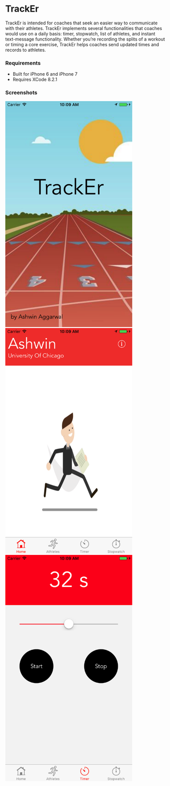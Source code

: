 <h1>TrackEr</h1>

<p>
TrackEr is intended for coaches that seek an easier way to communicate with their athletes. TrackEr implements several functionalities that coaches would use on a daily basis: timer, stopwatch, list of athletes, and instant text-message functionality. Whether you’re recording the splits of a workout or timing a core exercise, TrackEr helps coaches send updated times and records to athletes.

</p>


<h3>Requirements</h3>

<p>

<ul>
	<li>Built for iPhone 6 and iPhone 7</li>
	<li>Requires XCode 8.2.1</li>
</ul>

</p>

<h3>Screenshots</h3>

<img src="Screenshots/splash.png" width="400">
<img src="Screenshots/home.png" width="400">
<img src="Screenshots/timer.png" width="400"
<img src="Screenshots/stopwatch.png" width="400"
<img src="Screenshots/book.png" width="400"
